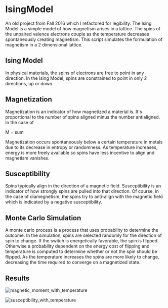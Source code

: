 # IsingModel
An old project from Fall 2016 which I refactored for legibility. The Ising Model is a simple model of how magnetism arises in a lattice.  The spins of the unpaired valence electrons couple as the temperature decreases spontaneously creating magnetism. This script simulates the formulation of magnetism in a 2 dimensional lattice.

## Ising Model
In physical materials, the spins of electrons are free to point in any direction. In the Ising Model, spins are constrained to point in only 2 directions, up or down. 

## Magnetization
Magnetization is an indicator of how magnetized a material is. It's proportional to the number of spins aligned minus the number antialigned. In the case of

M = sum

Magnetization occurs spontaneously below a certain temperature in metals due to its decrease in entropy or randomness. As temperature increases, energy is more freely available so spins have less incentive to align and magnetism vanishes.

## Susceptibility
Spins typically align in the direction of a magnetic field. Susceptibility is an indicator of how strongly spins are pulled into that direction. Of course, in the case of diamegnetism, the spins try to anti-align with the magnetic field which is indicated by a negative susceptibility.

## Monte Carlo Simulation

A monte carlo process is a process that uses probability to determine the outcome. In the simulation, spins are selected randomly for the direction of spin to change. If the switch is energetically favorable, the spin is flipped. Otherwise a probability dependent on the energy cost of flipping and temperature is computed to determine whether or not the spin should be flipped. As the temperature increases the spins are more likely to change, decreasing the time required to converge on a magnetized state.

## Results

![magnetic_moment_with_temperature](https://cloud.githubusercontent.com/assets/23300144/24078277/a08c49a0-0c26-11e7-8fe6-ca1420f3c4dd.png)


![susceptibility_with_temperature](https://cloud.githubusercontent.com/assets/23300144/24078261/4eca3ba4-0c26-11e7-9d7b-a2b54fc3b899.png)
